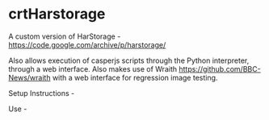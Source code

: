 # crtHarstorage
A custom version of HarStorage - https://code.google.com/archive/p/harstorage/

Also allows execution of casperjs scripts through the Python interpreter, through a web interface. 
Also makes use of Wraith https://github.com/BBC-News/wraith with a web interface for regression image testing.

Setup Instructions -

Use - 
